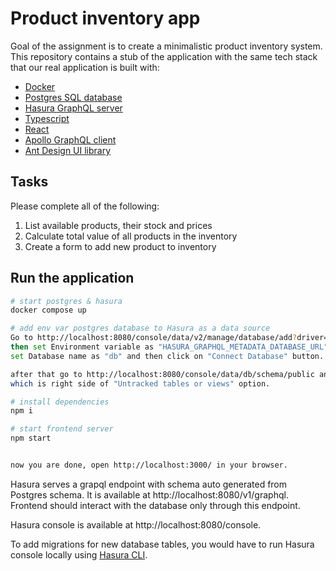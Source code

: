 # Product inventory app

Goal of the assignment is to create a minimalistic product inventory system.
This repository contains a stub of the application with the same tech stack
that our real application is built with:

* [Docker](https://www.docker.com/)
* [Postgres SQL database](https://www.postgresql.org/)
* [Hasura GraphQL server](https://hasura.io/)
* [Typescript](https://www.typescriptlang.org/)
* [React](https://react.dev/)
* [Apollo GraphQL client](https://www.apollographql.com/docs/react/)
* [Ant Design UI library](https://ant.design/)

## Tasks

Please complete all of the following:

1. List available products, their stock and prices
1. Calculate total value of all products in the inventory
1. Create a form to add new product to inventory

## Run the application

```sh
# start postgres & hasura
docker compose up

# add env var postgres database to Hasura as a data source
Go to http://localhost:8080/console/data/v2/manage/database/add?driver=postgres
then set Environment variable as "HASURA_GRAPHQL_METADATA_DATABASE_URL",
set Database name as "db" and then click on "Connect Database" button.

after that go to http://localhost:8080/console/data/db/schema/public and click on "Track All" button,
which is right side of "Untracked tables or views" option.

# install dependencies
npm i

# start frontend server
npm start


now you are done, open http://localhost:3000/ in your browser.


```


Hasura serves a grapql endpoint with schema auto generated from Postgres schema. It is available at http://localhost:8080/v1/graphql. Frontend should interact with the database only through this endpoint.

Hasura console is available at http://localhost:8080/console.

To add migrations for new database tables, you would have to run Hasura console locally using [Hasura CLI](https://hasura.io/docs/latest/hasura-cli/overview/).
